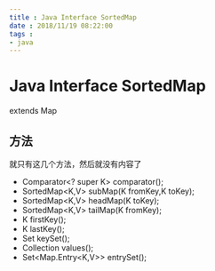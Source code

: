```yaml
---
title : Java Interface SortedMap
date : 2018/11/19 08:22:00
tags :
- java
---
```


# Java Interface SortedMap

extends Map

## 方法
就只有这几个方法，然后就没有内容了

- Comparator<? super K> comparator();
- SortedMap<K,V> subMap(K fromKey,K toKey);
- SortedMap<K,V> headMap(K toKey);
- SortedMap<K,V> tailMap(K fromKey);
- K firstKey();
- K lastKey();
- Set<K> keySet();
- Collection<V> values();
- Set<Map.Entry<K,V>> entrySet();

